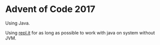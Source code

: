 # Advent of Code 2017 #
Using Java.

Using [repl.it](https://repl.it/) for as long as possible to work with java on system without JVM.
